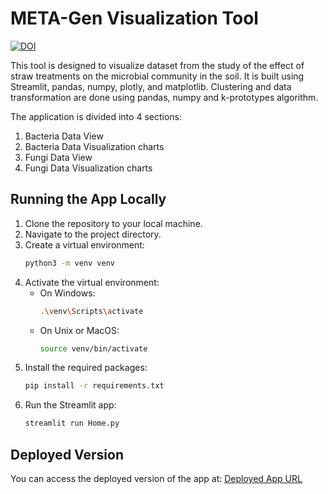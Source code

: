 # META-Gen Visualization Tool

[![DOI](https://zenodo.org/badge/DOI/10.5281/zenodo.10794898.svg)](https://doi.org/10.5281/zenodo.10794898)

This tool is designed to visualize dataset from the study of the effect of straw treatments on the microbial community in the soil. It is built using Streamlit, pandas, numpy, plotly, and matplotlib. Clustering and data transformation are done using pandas, numpy and k-prototypes algorithm.

The application is divided into 4 sections:

1. Bacteria Data View
2. Bacteria Data Visualization charts
3. Fungi Data View
4. Fungi Data Visualization charts

## Running the App Locally

1. Clone the repository to your local machine.
2. Navigate to the project directory.
3. Create a virtual environment:
    ```bash
    python3 -m venv venv
    ```
4. Activate the virtual environment:
    - On Windows:
        ```bash
        .\venv\Scripts\activate
        ```
    - On Unix or MacOS:
        ```bash
        source venv/bin/activate
        ```
5. Install the required packages:
    ```bash
    pip install -r requirements.txt
    ```
6. Run the Streamlit app:
    ```bash
    streamlit run Home.py
    ```

## Deployed Version

You can access the deployed version of the app at: [Deployed App URL](https://ds--metagtool-dmwcqyuhbd3kaikvk5me8j.streamlit.app/)
